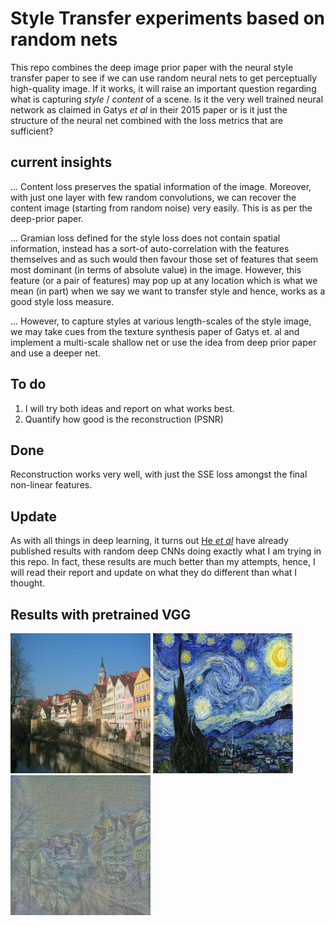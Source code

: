 # Style Transfer experiments based on random nets

This repo combines the deep image prior paper with the neural style transfer paper to see if we can use random neural nets to get perceptually high-quality image. If it works, it will raise an important question regarding what is capturing *style* / *content* of a scene. Is it the very well trained neural network as claimed in Gatys *et al* in their 2015 paper or is it just the structure of the neural net combined with the loss metrics that are sufficient?

## current insights

... Content loss preserves the spatial information of the image. Moreover, with just one layer with few random convolutions, we can recover the content image (starting from random noise) very easily. This is as per the deep-prior paper.

... Gramian loss defined for the style loss does not contain spatial information, instead has a sort-of auto-correlation with the features themselves and as such would then favour those set of features that seem most dominant (in terms of absolute value) in the image. However, this feature (or a pair of features) may pop up at any location which is what we mean (in part) when we say we want to transfer style and hence, works as a good style loss measure.

... However, to capture styles at various length-scales of the style image, we may take cues from the texture synthesis paper of Gatys et. al and implement a multi-scale shallow net or use the idea from deep prior paper and use a deeper net.

## To do

1. I will try both ideas and report on what works best.
2. Quantify how good is the reconstruction (PSNR)

## Done

Reconstruction works very well, with just the SSE loss amongst the final non-linear features.

## Update

As with all things in deep learning, it turns out [He *et al*](https://arxiv.org/abs/1606.04801) have already published results with random deep CNNs doing exactly what I am trying in this repo. In fact, these results are much better than my attempts, hence, I will read their report and update on what they do different than what I thought.

## Results with pretrained VGG

![content.jpg](./content.jpg)
![style.jpg](./style.jpg)
![output.jpg](./output.jpg)
